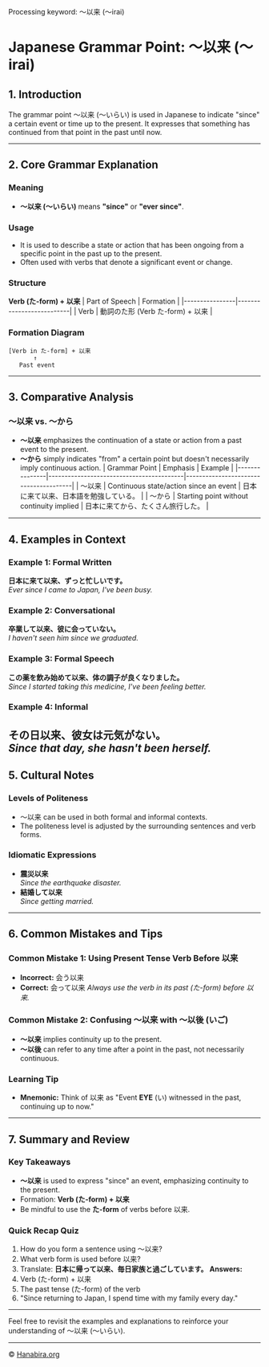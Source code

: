 Processing keyword: ～以来 (〜irai)
# Japanese Grammar Point: ～以来 (〜irai)

## 1. Introduction
The grammar point ～以来 (〜いらい) is used in Japanese to indicate "since" a certain event or time up to the present. It expresses that something has continued from that point in the past until now.

---
## 2. Core Grammar Explanation
### Meaning
- **～以来 (〜いらい)** means **"since"** or **"ever since"**.
### Usage
- It is used to describe a state or action that has been ongoing from a specific point in the past up to the present.
- Often used with verbs that denote a significant event or change.
### Structure
**Verb (た-form) + 以来**
| Part of Speech | Formation                |
|----------------|--------------------------|
| Verb           | 動詞のた形 (Verb た-form) + 以来 |
### Formation Diagram
```plaintext
[Verb in た-form] + 以来
       ↑
   Past event
```
---
## 3. Comparative Analysis
### ～以来 vs. ～から
- **～以来** emphasizes the continuation of a state or action from a past event to the present.
- **～から** simply indicates "from" a certain point but doesn't necessarily imply continuous action.
| Grammar Point | Emphasis                                 | Example                               |
|---------------|------------------------------------------|---------------------------------------|
| ～以来          | Continuous state/action since an event   | 日本に来て以来、日本語を勉強している。   |
| ～から          | Starting point without continuity implied | 日本に来てから、たくさん旅行した。       |
---
## 4. Examples in Context
### Example 1: Formal Written
**日本に来て以来、ずっと忙しいです。**  
*Ever since I came to Japan, I've been busy.*
### Example 2: Conversational
**卒業して以来、彼に会っていない。**  
*I haven't seen him since we graduated.*
### Example 3: Formal Speech
**この薬を飲み始めて以来、体の調子が良くなりました。**  
*Since I started taking this medicine, I've been feeling better.*
### Example 4: Informal
**その日以来、彼女は元気がない。**  
*Since that day, she hasn't been herself.*
---
## 5. Cultural Notes
### Levels of Politeness
- ～以来 can be used in both formal and informal contexts.
- The politeness level is adjusted by the surrounding sentences and verb forms.
### Idiomatic Expressions
- **震災以来**  
  *Since the earthquake disaster.*
- **結婚して以来**  
  *Since getting married.*
---
## 6. Common Mistakes and Tips
### Common Mistake 1: Using Present Tense Verb Before 以来
- **Incorrect:** 会う以来  
- **Correct:** 会って以来
*Always use the verb in its past (た-form) before 以来.*
### Common Mistake 2: Confusing ～以来 with ～以後 (いご)
- **～以来** implies continuity up to the present.
- **～以後** can refer to any time after a point in the past, not necessarily continuous.
### Learning Tip
- **Mnemonic:** Think of 以来 as "Event **EYE** (い) witnessed in the past, continuing up to now."
---
## 7. Summary and Review
### Key Takeaways
- **～以来** is used to express "since" an event, emphasizing continuity to the present.
- Formation: **Verb (た-form) + 以来**
- Be mindful to use the **た-form** of verbs before 以来.
### Quick Recap Quiz
1. How do you form a sentence using ～以来?
2. What verb form is used before 以来?
3. Translate: **日本に帰って以来、毎日家族と過ごしています。**
**Answers:**
1. Verb (た-form) + 以来
2. The past tense (た-form) of the verb
3. "Since returning to Japan, I spend time with my family every day."
---
Feel free to revisit the examples and explanations to reinforce your understanding of ～以来 (〜いらい).


---

© [Hanabira.org](https://hanabira.org)
